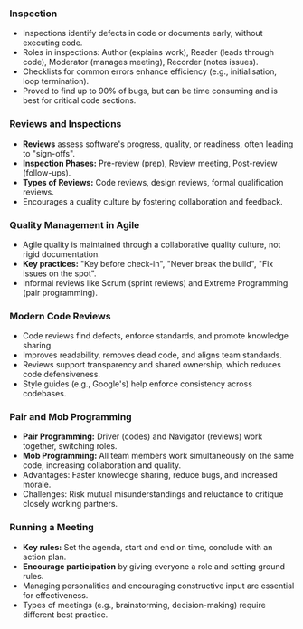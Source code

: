 ### Inspection
- Inspections identify defects in code or documents early, without executing code.
- Roles in inspections: Author (explains work), Reader (leads through code), Moderator (manages meeting), Recorder (notes issues).
- Checklists for common errors enhance efficiency (e.g., initialisation, loop termination).
- Proved to find up to 90% of bugs, but can be time consuming and is best for critical code sections.
### Reviews and Inspections
- **Reviews** assess software's progress, quality, or readiness, often leading to "sign-offs".
- **Inspection Phases:** Pre-review (prep), Review meeting, Post-review (follow-ups).
- **Types of Reviews:** Code reviews, design reviews, formal qualification reviews.
- Encourages a quality culture by fostering collaboration and feedback.
### Quality Management in Agile
- Agile quality is maintained through a collaborative quality culture, not rigid documentation.
- **Key practices:** "Key before check-in", "Never break the build", "Fix issues on the spot".
- Informal reviews like Scrum (sprint reviews) and Extreme Programming (pair programming).
### Modern Code Reviews
- Code reviews find defects, enforce standards, and promote knowledge sharing.
- Improves readability, removes dead code, and aligns team standards.
- Reviews support transparency and shared ownership, which reduces code defensiveness.
- Style guides (e.g., Google's) help enforce consistency across codebases.
### Pair and Mob Programming
- **Pair Programming:** Driver (codes) and Navigator (reviews) work together, switching roles.
- **Mob Programming:** All team members work simultaneously on the same code, increasing collaboration and quality.
- Advantages: Faster knowledge sharing, reduce bugs, and increased morale.
- Challenges: Risk mutual misunderstandings and reluctance to critique closely working partners. 

### Running a Meeting
- **Key rules:** Set the agenda, start and end on time, conclude with an action plan.
- **Encourage participation** by giving everyone a role and setting ground rules.
- Managing personalities and encouraging constructive input are essential for effectiveness.
- Types of meetings (e.g., brainstorming, decision-making) require different best practice.